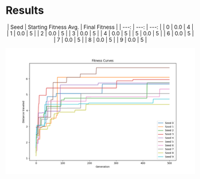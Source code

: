 # Results 

<center>
| Seed | Starting Fitness Avg. | Final Fitness |
| ---: | ---: | ---: |
| 0 | 0.0 | 4 |
| 1 | 0.0 | 5 | 
| 2 | 0.0 | 5 | 
| 3 | 0.0 | 5 | 
| 4 | 0.0 | 5 | 
| 5 | 0.0 | 5 | 
| 6 | 0.0 | 5 | 
| 7 | 0.0 | 5 | 
| 8 | 0.0 | 5 | 
| 9 | 0.0 | 5 | 
</center>


 ![alt text](https://github.com/itsgohtime/mybots/blob/final-project/docs/fitness%20curves.png)
